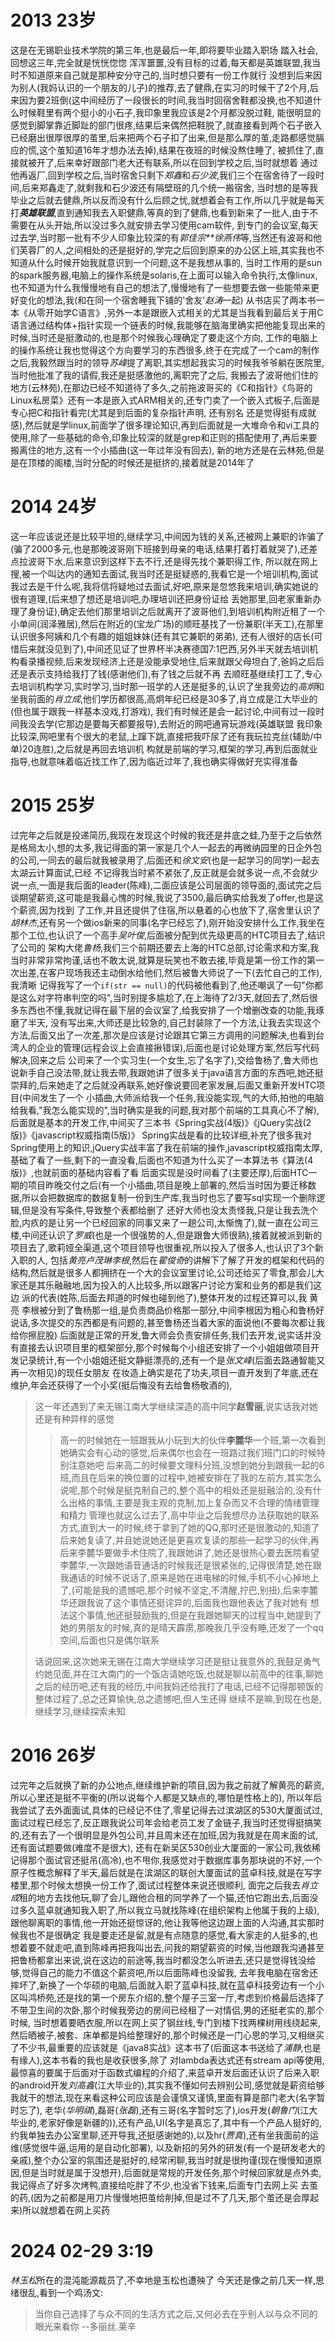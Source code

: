 # 2013 23岁
这是在无锡职业技术学院的第三年,也是最后一年,即将要毕业踏入职场 踏入社会,回想这三年,完全就是恍恍惚惚 浑浑噩噩,没有目标的过着,每天都是英雄联盟,我当时不知道原来自己就是那种安分守己的,当时想只要有一份工作就行
没想到后来因为别人(我妈认识的一个朋友的儿子)的推荐,去了健鼎,在实习的时候干了2个月,后来因为要2班倒(这中间经历了一段很长的时间,我当时回宿舍鞋都没换,也不知道什么时候鞋里有两个挺小的小石子,我印象里我应该是2个月都没脱过鞋,
能很明显的感觉到脚掌靠近脚趾的部门很疼,结果后来偶然把鞋脱了,就直接看到两个石子嵌入已经磨出很厚很厚的茧里,后来把两个石子扣了出来,但是那么厚的茧,走路都感觉膈应的慌,这个茧知道16年才想办法去掉),结果在夜班的时候没熬住睡了,
被抓住了,直接就被开了,后来幸好跟部门老大还有联系,所以在回到学校之后,当时就想着 通过他再返厂,回到学校之后,当时宿舍只剩下*郑鑫*和*石少波*,我们三个在宿舍待了一段时间,后来郑鑫走了,就剩我和石少波还有隔壁班的几个统一搬宿舍,
当时想的是等我毕业之后就去健鼎,所以反而没有什么后顾之忧,就想着会有工作,所以几乎就是每天打***英雄联盟***,直到通知我去入职健鼎,等真的到了健鼎,也看到新来了一批人,由于不需要在从头开始,所以没过多久就安排去学习使用cam软件,
到专门的会议室,每天过去学,当时那一批有不少人印象比较深的有*郭佳宗**徐燕伟*等,当然还有波哥和他们芙蓉厂的人,之间相处的还是挺好的,学完之后回到原来的办公区上班,其实我也不知道从什么时候开始我就意识到一个问题,这不是我想从事的,
当时工作用的是sun的spark服务器,电脑上的操作系统是solaris,在上面可以输入命令执行,太像linux,也不知道为什么我慢慢地有自己的想法了,慢慢地有了一些想要去做一些能带来更好变化的想法,我(和在同一个宿舍睡我下铺的'舍友'*赵涛*一起)
从书店买了两本书一本《从零开始学C语言》,另外一本是跟嵌入式相关的尤其是当我看到最后关于用C语言通过结构体+指针实现一个链表的时候,我能够在脑海里确实把他能复现出来的时候,当时还是挺激动的,也是那个时候我心理确定了要走这个方向,
工作的电脑上的操作系统让我也觉得这个方向要学习的东西很多,终于在完成了一个cam的制作之后,我毅然跟当时的领导*苏峰*提了离职,其实想起我实习的时候我爷爷躺在医院里,当时他批准了我的请假,我还是挺感激他的,离职完了之后,
我搬去了波哥他们住的地方(云林苑),在那边已经不知道待了多久,之前拖波哥买的《C和指针》《鸟哥的Linux私房菜》还有一本是嵌入式ARM相关的,还专门卖了一个嵌入式板子,后面是专心把C和指针看完(尤其是到后面的复杂指针声明,
还有别名 还是觉得挺有成就感),然后就是学linux,前面学了很多理论知识,再到后面就是一大堆命令和vi工具的使用,除了一些基础的命令,印象比较深的就是grep和正则的搭配使用了,再后来要搬离住的地方,这有一个小插曲(这一年过年没有回去),
新的地方还是在云林苑,但是是在顶楼的阁楼,当时分配的时候还是挺挤的,接着就是2014年了
# 2014 24岁
这一年应该说还是比较平坦的,继续学习,中间因为钱的关系,还被网上兼职的诈骗了(骗了2000多元,也是那晚波哥刚下班接到母亲的电话,结果打着打着就哭了),还差点拉波哥下水,后来意识到这样下去不行,还是得先找个兼职得工作,
所以就在网上搜,被一个叫达内的通知去面试,我当时还是挺疑惑的,我看它是一个培训机构,面试我过去是干什么呢,我将信将疑地过去面试,好吧,原来是忽悠我来培训,确实她说的很有道理,(后来想了想还是培训吧,办理培训还把身份证给
丢她那里,回老家重新办理了身份证),确定去他们那里培训之后就离开了波哥他们,到培训机构附近租了一个小单间(润泽雅居),然后在附近的(宝龙广场)的顺旺基找了一份兼职(半天工),在那里认识很多阿姨和几个有趣的姐姐妹妹(还有其它兼职的弟弟),
还有人很好的店长(可惜后来就没见到了),中间还见证了世界杯半决赛德国7:1巴西,另外半天就去培训机构看录播视频,后来发现经济上还是没能承受地住,后来就跟父母坦白了,爸妈之后后还是表示支持给我打了钱(感谢他们),有了钱之后就不再
去顺旺基继续打工了,专心去培训机构学习,实时学习,当时那一班学的人还是挺多的,认识了坐我旁边的*高炯*和坐我前面的*肖立成*,他们学历都很高,高炯年纪已经是30多了,肖立成是江大毕业的(但也属于跟我一样基本没戏,打游戏),
我们有时候还是会一起讨论,中间有过一段时间我没去学(它那边是要每天都要报导),去附近的网吧通宵玩游戏(英雄联盟 我印象比较深,网吧里有个很大的老鼠,上蹿下跳,直接把我吓尿了还有我玩拉克丝(辅助/中单)20连胜),之后就是再回去培训机
构就是前端的学习,框架的学习,再到后面就业指导,也就意味着临近找工作了,因为临近过年了,我也确实得做好充实得准备
# 2015 25岁
过完年之后就是投递简历,我现在发现这个时候的我还是井底之蛙,乃至于之后依然是格局太小,想的太多,我记得面的第一家是几个人一起去的再微纳园里的日企外包的公司,一同去的最后就我被录用了,后面还和*徐文安*(也是一起学习的同学)一起去太湖云计算面试,已经
不记得我当时紧不紧张了,反正就是会就多说一点,不会就少说一点,一面是我后面的leader(陈峰),二面应该是公司层面的领导面的,面试完之后谈期望薪资,这可能是我最心愧的时候,我说了3500,最后确实给我发了offer,也是这个薪资,因为找到
了工作,并且还提供了住宿,所以悬着的心也放下了,宿舍里认识了*胡林杰*,还有另一个做ios新来的同事(名字已经忘了),刚开始没安排什么工作,我坐在那个工位,也认识了一个高手*吴叶俊*,后面被分配到优先级更高的HTC项目去了,结识了公司的
架构大佬*鲁杨*,我们三个前期还要去上海的HTC总部,讨论需求和方案,我当时非常非常拘谨,话也不敢太说,就算是玩笑也不敢去接,毕竟是第一份工作的第一次出差,在客户现场我还主动倒水给他们,然后被鲁大师说了一下(去忙自己的工作),我清晰
记得我写了一个`if(str == null)`的代码被他看到了,他还嘲讽了一句"你都是这么对字符串判空的吗",当时别提多尴尬了,在上海待了2/3天,就回去了,然后很多东西也不懂,我就记得在最下层的会议室了,给我安排了一个增删改查的功能,我琢磨了半天,
没有写出来,大师还是比较急的,自己封装除了一个方法,让我去实现这个方法,后面又出了一次差,那次是应该是讨论跟其它第三方调用的问题解决,也看到台湾人的企业的管理(远程会议上会直接揪错误),后面也是讨论处理方案,然后写代码解决,回来之后
公司来了一个实习生(一个女生,忘了名字了),交给鲁杨了,鲁大师也说新手自己没法带,就让我去带,我跟她讲了很多关于java语言方面的东西吧,她还挺崇拜的,后来她走了之后就没再联系,她好像说要回老家发展,后面又重新开发HTC项目(中间发生了一个
小插曲,大师派给我一个任务,我没能实现,气的大师,拍他的电脑给我看,"我怎么能实现的",当时确实是我的问题,我对那个前端的工具真心不了解),后面就是基本的开发工作,中间买了三本书《Spring实战(4版)》《jQuery实战(2版)》《javascript权威指南(5版)》
Spring实战是看的比较详细,补充了很多我对Spring使用上的知识,jQuery实战丰富了我在前端的操作,javascript权威指南太厚,基础了看了一些,剩下的一直没看,后面也不知道为什么买了一本算法书《算法(4版)》,也就前面的基础内容看了看
后面实现是没时间看了(主要还厚),后面HTC一期的项目昨晚交付之后(有一个小插曲,项目是晚上部署的,然后当时因为要迁移数据,所以会把数据库的数据复制一份到生产库,我当时也忘了要写sql实现一个删除逻辑,但是没有写条件,导致整个表都给删了
还好大师也没太责怪我,只是让我去洗个脸,内疚的是让另一个已经回家的同事又来了一趟公司,太惭愧了),就一直在公司三楼,中间还认识了*罗威*(也是一个很强势的人,但是跟鲁大师很熟),接着就被派到新的项目去了,歌莉娅全渠道,这个项目领导也很重视,所以投入了很多人,也认识了3个新入职的人,
包括*黄亮*_卢茂琳_*李根*,然后在*翟俊奇*的讲解下了解了开发的框架和代码的结构,然后就是很多人都拥挤在一个大的会议室里讨论,公司还给买了零食,那会儿大家还是其乐融融地,因为投入的人比较多,所以跟客户讨论方案和业务的都是我们这边
派的代表(姓陈,后面去邦道的时候也碰到他了),整体开发的过程还算可以,我 黄亮 李根被分到了鲁杨那一组,是负责商品价格那一部分,中间李根因为粗心和鲁杨好说话,多次提交的东西都是有问题的,甚至鲁杨还当着大家的面说他(不要每次都让我给你擦屁股)
后面就是正常的开发,鲁大师会负责安排任务,我们去开发,说实话并没有直接去认识项目里的框架部分,那个时候每个小组还安排了一个小姐姐做项目开发记录统计,有一个小姐姐还挺文静挺漂亮的,还有一个是*张文峰*(后面去路通智能又再一次相见)的现任女朋友
在妆造上确实是花了功夫,项目一直开发到了年底,还在维护,年会还获得了一个小奖(挺后悔没有去给鲁杨敬酒的),
> 这一年还遇到了来无锡江南大学继续深造的高中同学**赵雪丽**,说实话我对她还是有种异样的感觉
>> 高一的时候她在一班跟我从小玩到大的伙伴**李麓华**一个班,第一次看到她确实会有心动的感觉,后来偶尔也会在一班路过我们班门口的时候特别注意她吧
>> 后来高二的时候要文理科分班,没想到她分到跟我一起的6班,而且在后来的换位置的过程中,她被安排在了我的左前方,其实怎么说呢,那个时候是挺克制自己的,整个高中的相处还是挺融洽的,没有什么出格的事情,主要是我主观的克制,加上复杂而又不合理的情绪管理和精力
>> 管理也就这么过去了,高中毕业之后我想尽办法获取她的联系方式,直到大一的时候,终于拿到了她的QQ,那时还是很激动的,知道了后来她复读了,并且她说她还是更喜欢复读的那些一起学习的伙伴,再后来李麓华要做手术住院了,我跟她讲了,她还是很热心要去医院看望
>> 李麓华,一次跟她语音通话的时候我还是很紧张的,记得很清楚,她在跟我通话的时候不说话了,原来是她在进电梯的时候,手机不小心掉地上了,(可能是我的遗憾吧,那个时候不坚定,不清醒,拧巴,别扭),后来李麓华还跟我说了这个事情还挺诧异的,后面我也跟他表达了我对她有
>> 想法这个事情,他还挺鼓励我的,但是在我跟她聊天的过程当中,她提到了她的男朋友的时候,真的是晴天霹雳,那晚我几乎没有睡,还发了一个qq空间,后面也只是偶尔联系
> 
> 话说回来,这次她来无锡在江南大学继续学习还是挺让我意外的,我鼓足勇气约她见面,并在江大南门的一个饭店请她吃饭,也就是聊以前高中的往事,聊她之后的经历吧,还有我的经历,中间我妈还给我打了电话,已经不记得那顿饭的整体过程了,总之还算愉快,总之遗憾吧,但人生还得
> 继续不是嘛,到现在也是,继续学习,继续探索未知
# 2016 26岁
过完年之后就换了新的办公地点,继续维护新的项目,因为我之前就了解黄亮的薪资,所以心里还是挺不平衡的(所以说每个人都是又缺点的,哪怕是性格上的),
所以年后我尝试了去外面面试,具体的已经记不住了,零星记得去过滨湖区的530大厦面试过,面试过程已经忘了,反正跟我说公司年会给老员工发了金链子,我当时还觉得挺搞笑的,还有去了一个很明显是外包公司,并且周末还在加班,因为我就是在周末面的试,还有面试题要做(难度不是很大),
还有在新吴区530创业大厦面的一家公司,我依稀记得那个面试官还挺吊(高冷),也不甩你,我感觉对于数据库事务那块说的不好,一个原子性概念解释了半天,最后就是在滨湖区的联创大厦面试的蓝卓科技,就是在写字楼里,那个时候太想换一份工作了,面试过程整体来说还很顺利,
面完之后我去*肖立成*租的地方去找他玩,聊了会儿,跟他合租的同学养了一个猫,还怕它跑出去,后面没过多久蓝卓就通知我入职了,所以我立马就找陈峰(在组织架构上他属于我的上级),跟他聊离职的事情,他一开始还挺惊讶的,他让我等他这边跟上面的人沟通,其实那时候我也不是很确定
我是要走还是留,就是有点随意的感觉,看大家走的人挺多的,也想着要不就走吧,直到陈峰再把我叫出去,问我的期望薪资的时候,当他跟我沟通甚至把鲁杨都拿出来说,说在这边的前途等,我当时都没怎么听进去,还只是觉得钱没给够,觉得自己的能力不值这个薪资吧,所以后面陈峰也没留我,
去年我电脑在宿舍还摔坏了,新换了一个华硕的电脑,后面就入职了蓝卓科技,就在蓝卓科技旁边有一个小区叫鸿桥苑,还是找的第一个房东介绍的,整个屋子三室一厅,考虑到价格最后选择了不带卫生间的次卧,那个时候我旁边的房间已经租了一对情侣,男的还挺老实的,那个时候,
当时想着要晒衣服,所以在网上买了钢丝线,专门到楼下找两棵树用线绕起来,然后晒被子,被套、床单都是妈给整理好的,那个时候还是一门心思的学习,又相继买了不少书,最重要的应该就是《java8实战》这本书了(后面这本书送给了*浦静*,也是有缘人),这本书看的我也是收获很多,除了
对lambda表达式还有stream api等使用,最惊喜的要属于后面对于函数式编程的介绍了,来蓝卓开发后面还认识了后来入职的android开发*刘高鑫*(江大毕业的),其实我不懂如何去辨别公司,感觉就是薪资给够我就干的想法,现在来看这种公司应该是会谨慎又谨慎,里面有算是部门老大(名字暂时忘了),
老华(*华明祺*),磊哥(*张磊*),还有三哥(名字暂时忘了),ios开发(*朝鲁门*(江大毕业的,老家好像是新疆的)),还有产品,UI(名字是真忘了,其中有一个产品人挺好的,约我单独去办公室里聊,还开导我,还挺感谢她的),以及hr(*贾真*),还有坐我面前的运维(感觉很牛逼,运用的是自动化部署),
以及新招的另外的研发(有一个是研发老大的亲戚),整个办公室的氛围还是挺好的,经常闲聊,我当时就是很拘谨(现在慢慢知道原因,但是当时就是属于没想开),后面就是常规的开发任务,那个时候回家就是点外卖,我记得点了好多次烤鸭,直接给吃胖了不少,也没省下钱来,后面专门去网上买
去茧的药,(因为之前都是用刀片慢慢地把茧给削掉,但是过不了几天,那个茧还是会厚起来)所以就想着在网上买药




# 2024 02-29 3:19
*林玉松*所在的混沌能源裁员了,不幸地是玉松也遭殃了
今天还是像之前几天一样,思绪很乱,看到一个鸡汤文:
> 当你自己选择了与众不同的生活方式之后,又何必去在乎别人以与众不同的眼光来看你
>                                                   --多丽丝.莱辛